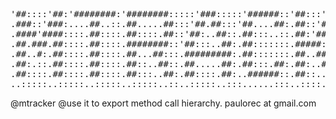 <pre>
'##::::'##:'########:'########:::::'###:::::'######::'##:::'##:'########:'########::
.###::'###:....##..::.##.....##:::'##.##:::'##....##:.##::'##::.##.....::.##.....##:
.####'####::::.##::::.##::::.##::'##:..##::.##:::..::.##:'##:::.##:::::::.##::::.##:
.##.###.##::::.##::::.########::'##:::..##:.##:::::::.#####::::.######:::.########::
.##..#:.##::::.##::::.##...##:::.#########:.##:::::::.##..##:::.##...::::.##...##:::
.##:.::.##::::.##::::.##::..##::.##.....##:.##:::.##:.##:..##::.##:::::::.##::..##::
.##::::.##::::.##::::.##:::..##:.##::::.##:..######::.##::..##:.########:.##:::..##:
..:::::..:::::..:::::..:::::..::..:::::..:::......:::..::::..::........::..:::::..::
</pre>
@mtracker
@use it to export method call hierarchy.
paulorec at gmail.com
